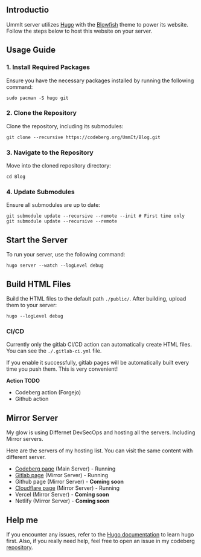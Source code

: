 ## Introductio

UmmIt server utilizes [Hugo](https://gohugo.io/) with the [Blowfish](https://blowfish.page/) theme to power its website. Follow the steps below to host this website on your server.

## Usage Guide

### 1. Install Required Packages

Ensure you have the necessary packages installed by running the following command:

```shell
sudo pacman -S hugo git
```

### 2. Clone the Repository

Clone the repository, including its submodules:

```shell
git clone --recursive https://codeberg.org/UmmIt/Blog.git
```

### 3. Navigate to the Repository

Move into the cloned repository directory:

```shell
cd Blog
```

### 4. Update Submodules

Ensure all submodules are up to date:

```shell
git submodule update --recursive --remote --init # First time only
git submodule update --recursive --remote
```

## Start the Server

To run your server, use the following command:

```shell
hugo server --watch --logLevel debug
```

## Build HTML Files

Build the HTML files to the default path `./public/`. After building, upload them to your server:

```shell
hugo --logLevel debug
```

### CI/CD

Currently only the gitlab CI/CD action can automatically create HTML files. You can see the `./.gitlab-ci.yml` file.

If you enable it successfully, gitlab pages will be automatically built every time you push them. This is very convenient!

**Action TODO**

- Codeberg action (Forgejo)
- Github action

## Mirror Server

My glow is using Differnet DevSecOps and hosting all the servers. Including Mirror servers.

Here are the servers of my hosting list. You can visit the same content with different server.

- [Codeberg page](https://blog.ummit.dev) (Main Server) - Running 
- [Gitlab page](https://gl-blog.ummit.dev) (Mirror Server) - Running
- Github page (Mirror Server) - **Coming soon**
- [Cloudflare page](https://cf-blog.ummit.dev) (Mirror Server) - Running
- Vercel (Mirror Server) - **Coming soon**
- Netlify (Mirror Server) - **Coming soon**

## Help me

If you encounter any issues, refer to the [Hugo documentation](https://gohugo.io/documentation/) to learn hugo first. Also, if you really need help, feel free to open an issue in my codeberg [repository](https://codeberg.org/UmmIt/Blog/issues).
